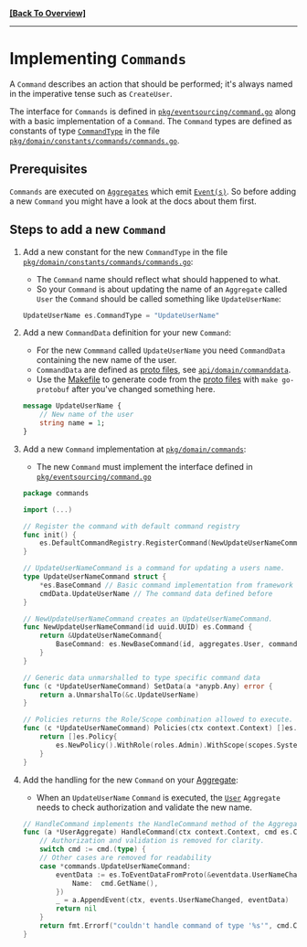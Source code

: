 **[[Back To Overview]](README.md)**

---

# Implementing `Commands`

A `Command` describes an action that should be performed; it's always named in the imperative tense such as `CreateUser`.

The interface for `Commands` is defined in [`pkg/eventsourcing/command.go`](../../pkg/eventsourcing/command.go) along with a basic implementation of a `Command`.
The `Command` types are defined as constants of type [`CommandType`](../../pkg/eventsourcing/command.go) in the file [`pkg/domain/constants/commands/commands.go`](../../pkg/domain/constants/commands/commands.go).

## Prerequisites

`Commands` are executed on [`Aggregates`](aggregates.md) which emit [`Event(s)`](events.md).
So before adding a new `Command` you might have a look at the docs about them first.

## Steps to add a new `Command`

1. Add a new constant for the new `CommandType` in the file [`pkg/domain/constants/commands/commands.go`](../../pkg/domain/constants/commands/commands.go):
    * The `Command` name should reflect what should happened to what.
    * So your `Command` is about updating the name of an `Aggregate` called `User` the `Command` should be called something like `UpdateUserName`:

    ```go
    UpdateUserName es.CommandType = "UpdateUserName"
    ```

1. Add a new `CommandData` definition for your new `Command`:
    * For the new `Commmand` called `UpdateUserName` you need `CommandData` containing the new name of the user.
    * `CommandData` are defined as [proto files](https://developers.google.com/protocol-buffers/docs/proto3), see [`api/domain/commanddata`](../../api/domain/commanddata).
    * Use the [Makefile](../Makefile.md) to generate code from the [proto files](https://developers.google.com/protocol-buffers/docs/proto3) with `make go-protobuf` after you've changed something here.

    ```protobuf
    message UpdateUserName {
        // New name of the user
        string name = 1;
    }
    ```

1. Add a new `Command` implementation at [`pkg/domain/commands`](./../pkg/domain/commands):
    * The new `Command` must implement the interface defined in [`pkg/eventsourcing/command.go`](../../pkg/eventsourcing/command.go)

    ```go
    package commands

    import (...)

    // Register the command with default command registry
    func init() {
        es.DefaultCommandRegistry.RegisterCommand(NewUpdateUserNameCommand)
    }

    // UpdateUserNameCommand is a command for updating a users name.
    type UpdateUserNameCommand struct {
        *es.BaseCommand // Basic command implementation from framework to need less code
        cmdData.UpdateUserName // The command data defined before
    }

    // NewUpdateUserNameCommand creates an UpdateUserNameCommand.
    func NewUpdateUserNameCommand(id uuid.UUID) es.Command {
        return &UpdateUserNameCommand{
            BaseCommand: es.NewBaseCommand(id, aggregates.User, commands.UpdateUserName), // Define that this command acts on Users and define it's type.
        }
    }

    // Generic data unmarshalled to type specific command data
    func (c *UpdateUserNameCommand) SetData(a *anypb.Any) error {
        return a.UnmarshalTo(&c.UpdateUserName)
    }

    // Policies returns the Role/Scope combination allowed to execute.
    func (c *UpdateUserNameCommand) Policies(ctx context.Context) []es.Policy {
        return []es.Policy{
            es.NewPolicy().WithRole(roles.Admin).WithScope(scopes.System), // Allows system admins to update a user name
        }
    }
    ```

1. Add the handling for the new `Command` on your [Aggregate](aggregates.md):
    * When an `UpdateUserName` `Command` is executed, the [`User`](../../pkg/domain/aggregates/user.go) `Aggregate` needs to check authorization and validate the new name.

    ```go
    // HandleCommand implements the HandleCommand method of the Aggregate interface.
    func (a *UserAggregate) HandleCommand(ctx context.Context, cmd es.Command) error {
        // Authorization and validation is removed for clarity.
        switch cmd := cmd.(type) {
        // Other cases are removed for readability
        case *commands.UpdateUserNameCommand:
            eventData := es.ToEventDataFromProto(&eventdata.UserNameChanged{
                Name:  cmd.GetName(),
            })
            _ = a.AppendEvent(ctx, events.UserNameChanged, eventData)
            return nil
        }
        return fmt.Errorf("couldn't handle command of type '%s'", cmd.CommandType())
    }
    ```
